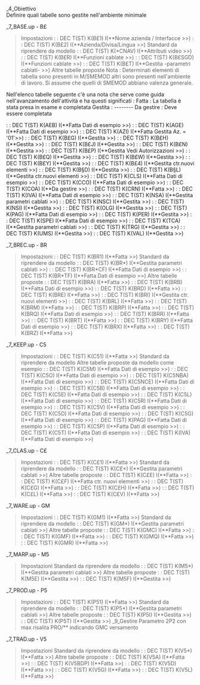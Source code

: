 _4_Obiettivo         
 Definire quali tabelle sono gestite nell'ambiente minimale

_7_BASE.up - B£      
 >Impostazioni
   :  : DEC T(ST) K(B£1)   I(**Nome azienda / Interfacce     >>)
   :  : DEC T(ST) K(B£2)   I(**Azienda/Divisa/Lingua         >>)
 >Standard da riprendere da modello
   :  : DEC T(ST) K(\*CNAV) I(**Attributi video               >>)
   :  : DEC T(ST) K(B£R)   I(**Funzioni cablate              >>)
   :  : DEC T(ST) K(B£SGD) I(**Funzioni cablate              >>)
   :  : DEC T(ST) K(B£T)   I(**Gestita -parametri cablati-   >>)
 >Altre tabelle proposte
Nota :  Determinati elementi di tabella sono presenti in M/SMEMOD
altri sono presenti nell'ambiente di lavoro.
Si assume che quelli di SMEMOD abbiano valenza generale.

Nell'elenco tabelle seguente c'è una nota che serve come guida
nell'avanzamento dell'attività e ha questi significati : 
Fatta :        La tabella è stata presa in esame e completata
Gestita :      --------
Da gestire :   Deve  essere completata

   :  : DEC T(ST) K(AEB)   I(**Fatta       Dati di esempio   >>)
   :  : DEC T(ST) K(AGE)   I(**Fatta       Dati di esempio   >>)
   :  : DEC T(ST) K(AZI)   I(**Fatta       Gestita Az. = '01'>>)
   :  : DEC T(ST) K(B£G)   I(**Gestita                       >>)
   :  : DEC T(ST) K(B£H)   I(**Gestita                       >>)
   :  : DEC T(ST) K(B£J)   I(**Gestita                       >>)
   :  : DEC T(ST) K(B£N)   I(**Gestita                       >>)
   :  : DEC T(ST) K(B£P)   I(**Gestita  Vedi Autorizzazioni  >>)
   :  : DEC T(ST) K(B£Q)   I(**Gestita                       >>)
   :  : DEC T(ST) K(B£W)   I(**Gestita                       >>)
   :  : DEC T(ST) K(B£Y)   I(**Gestita                       >>)
   :  : DEC T(ST) K(B£4)   I(**Gestita  ctr.nuovi elementi   >>)
   :  : DEC T(ST) K(B§D)   I(**Gestita                       >>)
   :  : DEC T(ST) K(B§L)   I(**Gestita  ctr.nuovi elementi   >>)
   :  : DEC T(ST) K(CLS)   I(**Fatta       Dati di esempio   >>)
   :  : DEC T(ST) K(CCO)   I(**Fatta       Dati di esempio   >>)
   :  : DEC T(ST) K(COA)   I(**Da gestire                    >>)
   :  : DEC T(ST) K(CRN)   I(**Fatta                         >>)
   :  : DEC T(ST) K(IVA)   I(**Fatta       Dati di esempio   >>)
   :  : DEC T(ST) K(NSA)   I(**Gestita  parametri cablati    >>)
   :  : DEC T(ST) K(NSC)   I(**Gestita                       >>)
   :  : DEC T(ST) K(NSI)   I(**Gestita                       >>)
   :  : DEC T(ST) K(OLG)   I(**Gestita                       >>)
   :  : DEC T(ST) K(PAG)   I(**Fatta       Dati di esempio   >>)
   :  : DEC T(ST) K(PER)   I(**Gestita                       >>)
   :  : DEC T(ST) K(SPE)   I(**Fatta       Dati di esempio   >>)
   :  : DEC T(ST) K(TCA)   I(**Gestita  parametri cablati    >>)
   :  : DEC T(ST) K(TRG)   I(**Gestita                       >>)
   :  : DEC T(ST) K(UMS)   I(**Gestita                       >>)
   :  : DEC T(ST) K(VAL)   I(**Gestita                       >>)

_7_BREC.up - BR      
 >Impostazioni
   :  : DEC T(ST) K(BR1)   I(**Fatta                         >>)
 >Standard da riprendere da modello
   :  : DEC T(ST) K(BR\*)   I(**Gestita  parametri cablati    >>)
   :  : DEC T(ST) K(BR\*CF) I(**Fatta       Dati di esempio   >>)
   :  : DEC T(ST) K(BR\*TF) I(**Fatta       Dati di esempio   >>)
 >Altre tabelle proposte
   :  : DEC T(ST) K(BRA)   I(**Fatta                         >>)
   :  : DEC T(ST) K(BRB)   I(**Fatta       Dati di esempio   >>)
   :  : DEC T(ST) K(BRD)   I(**Fatta                         >>)
   :  : DEC T(ST) K(BRE)   I(**Fatta                         >>)
   :  : DEC T(ST) K(BRI)   I(**Gestita  ctr. nuovi elementi  >>)
   :  : DEC T(ST) K(BRL)   I(**Fatta                         >>)
   :  : DEC T(ST) K(BRM)   I(**Fatta                         >>)
   :  : DEC T(ST) K(BRP)   I(**Fatta                         >>)
   :  : DEC T(ST) K(BRQ)   I(**Fatta       Dati di esempio   >>)
   :  : DEC T(ST) K(BRR)   I(**Fatta                         >>)
   :  : DEC T(ST) K(BRT)   I(**Fatta                         >>)
   :  : DEC T(ST) K(BRY)   I(**Fatta       Dati di esempio   >>)
   :  : DEC T(ST) K(BRX)   I(**Fatta                         >>)
   :  : DEC T(ST) K(BRZ)   I(**Fatta                         >>)

_7_KEEP.up - C5      
 >Impostazioni
   :  : DEC T(ST) K(C51)   I(**Fatta                         >>)
 >Standard da riprendere da modello
 >Altre tabelle proposte da modello come esempio
   :  : DEC T(ST) K(C5M)   I(**Fatta       Dati di esempio   >>)
   :  : DEC T(ST) K(C5O)   I(**Fatta       Dati di esempio   >>)
   :  : DEC T(ST) K(C5NBA) I(**Fatta       Dati di esempio   >>)
   :  : DEC T(ST) K(C5NCE) I(**Fatta       Dati di esempio   >>)
   :  : DEC T(ST) K(C5B)   I(**Fatta       Dati di esempio   >>)
   :  : DEC T(ST) K(C5E)   I(**Fatta       Dati di esempio   >>)
   :  : DEC T(ST) K(C5L)   I(**Fatta       Dati di esempio   >>)
   :  : DEC T(ST) K(C5R)   I(**Fatta       Dati di esempio   >>)
   :  : DEC T(ST) K(C5V)   I(**Fatta       Dati di esempio   >>)
   :  : DEC T(ST) K(C5D)   I(**Fatta       Dati di esempio   >>)
   :  : DEC T(ST) K(C5G)   I(**Fatta       Dati di esempio   >>)
   :  : DEC T(ST) K(PAG)   I(**Fatta       Dati di esempio   >>)
   :  : DEC T(ST) K(C5P)   I(**Fatta       Dati di esempio   >>)
   :  : DEC T(ST) K(C5T)   I(**Fatta       Dati di esempio   >>)
   :  : DEC T(ST) K(IVA)   I(**Fatta       Dati di esempio   >>)

_7_CLAS.up - C£      
 >Impostazioni
   :  : DEC T(ST) K(C£1)   I(**Fatta                         >>)
 >Standard da riprendere da modello
   :  : DEC T(ST) K(C£\*)   I(**Gestita  parametri cablati    >>)
 >Altre tabelle proposte
   :  : DEC T(ST) K(C£E)   I(**Fatta                         >>)
   :  : DEC T(ST) K(C£F)   I(**Fatta  ctr. nuovi elementi    >>)
   :  : DEC T(ST) K(C£G)   I(**Fatta                         >>)
   :  : DEC T(ST) K(C£H)   I(**Fatta                         >>)
   :  : DEC T(ST) K(C£L)   I(**Fatta                         >>)
   :  : DEC T(ST) K(C£V)   I(**Fatta                         >>)

_7_WARE.up - GM      
 >Impostazioni
   :  : DEC T(ST) K(GM1)   I(**Fatta                         >>)
 >Standard da riprendere da modello
   :  : DEC T(ST) K(GM\*)   I(**Gestita  parametri cablati    >>)
 >Altre tabelle proposte
   :  : DEC T(ST) K(GMC)   I(**Fatta                         >>)
   :  : DEC T(ST) K(GMF)   I(**Fatta                         >>)
   :  : DEC T(ST) K(GMQ)   I(**Fatta                         >>)
   :  : DEC T(ST) K(GMR)   I(**Fatta                         >>)

_7_MARP.up - M5      
 >Impostazioni
 >Standard da riprendere da modello
   :  : DEC T(ST) K(M5\*)   I(**Gestita  parametri cablati    >>)
 >Altre tabelle proposte
   :  : DEC T(ST) K(M5E)   I(**Gestita                       >>)
   :  : DEC T(ST) K(M5F)   I(**Gestita                       >>)

_7_PROD.up - P5      
 >Impostazioni
   :  : DEC T(ST) K(P51)   I(**Fatta                         >>)
 >Standard da riprendere da modello
   :  : DEC T(ST) K(P5\*)   I(**Gestita  parametri cablati    >>)
 >Altre tabelle proposte
   :  : DEC T(ST) K(P5I)   I(**Gestita                       >>)
   :  : DEC T(ST) K(P5T)   I(**Gestita                       >>)
  _9_Gestire Parametro 2P2 con max risalita PRO/\*\* indicando GMC versamento

_7_TRAD.up - V5      
 >Impostazioni
 >Standard da riprendere da modello
   :  : DEC T(ST) K(V5\*)   I(**Fatta                         >>)
 >Altre tabelle proposte
   :  : DEC T(ST) K(V5A)   I(**Fatta                         >>)
   :  : DEC T(ST) K(V5BDP) I(**Fatta                         >>)
   :  : DEC T(ST) K(V5D)   I(**Fatta                         >>)
   :  : DEC T(ST) K(V5G)   I(**Fatta                         >>)
   :  : DEC T(ST) K(V5L)   I(**Fatta                         >>)
